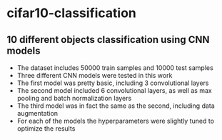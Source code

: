 # cifar10-classification
## 10 different objects classification using CNN models

- The dataset includes 50000 train samples and 10000 test samples
- Three different CNN models were tested in this work
- The first model was pretty basic, including 3 convolutional layers
- The second model included 6 convolutional layers, as well as max pooling and batch normalization layers
- The third model was in fact the same as the second, including data augmentation
- For each of the models the hyperparameters were slightly tuned to optimize the results
